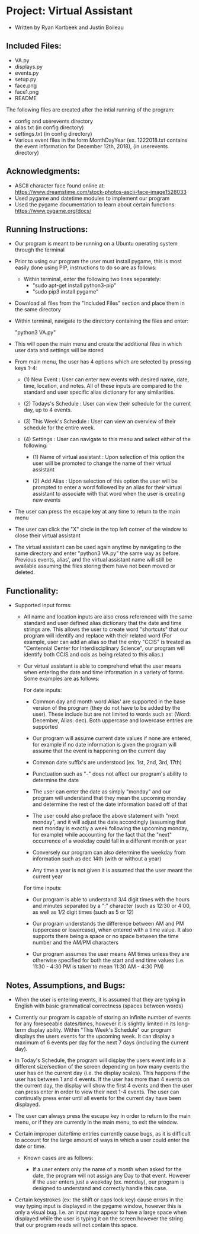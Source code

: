 # Project: Virtual Assistant

- Written by Ryan Kortbeek and Justin Boileau

## Included Files:

- VA.py
- displays.py
- events.py
- setup.py
- face.png
- face1.png
- README

The following files are created after the intial running of the program:

- config and userevents directory
- alias.txt (in config directory)
- settings.txt (in config directory)
- Various event files in the form MonthDayYear (ex. 1222018.txt contains the event information for December 12th, 2018), (in userevents directory)


## Acknowledgments:
- ASCII character face found online at:
  https://www.dreamstime.com/stock-photos-ascii-face-image1528033
- Used pygame and datetime modules to implement our program
- Used the pygame documentation to learn about certain functions:
  https://www.pygame.org/docs/


## Running Instructions:

- Our program is meant to be running on a Ubuntu operating system through the terminal

- Prior to using our program the user must install pygame, this is most easily done using PIP, instructions to do so are as follows:

    - Within terminal, enter the following two lines separately:
        - "sudo apt-get install python3-pip"
        - "sudo pip3 install pygame"

- Download all files from the "Included Files" section and place them in the same directory

- Within terminal, navigate to the directory containing the files and enter:

    "python3 VA.py"

- This will open the main menu and create the additional files in which user data and settings will be stored

- From main menu, the user has 4 options which are selected by pressing keys 1-4:

    - (1) New Event : User can enter new events with desired name, date, time, location, and notes. All of these inputs are compared to the standard and user specific alias dictionary for any similarities.

    - (2) Todays's Schedule : User can view their schedule for the current day, up to 4 events.

    - (3) This Week's Schedule : User can view an overview of their schedule for the entire week.

    - (4) Settings : User can navigate to this menu and select either of the following:

        - (1) Name of virtual assistant : Upon selection of this option the user will be promoted to change the name of their virtual assistant

        - (2) Add Alias : Upon selection of this option the user will be prompted to enter a word followed by an alias for their virtual assistant to associate with that word when the user is creating new events

- The user can press the escape key at any time to return to the main menu

- The user can click the "X" circle in the top left corner of the window to close their virtual assistant

- The virtual assistant can be used again anytime by navigating to the same directory and enter "python3 VA.py" the same way as before. Previous events, alias', and the virtual assistant name will still be available assuming the files storing them have not been moved or deleted.


## Functionality:

- Supported input forms:

    - All name and location inputs are also cross referenced with the same standard and user defined alias dictionary that the date and time strings are. This allows the user to create word "shortcuts" that our program will identify and replace with their related word (For example, user can add an alias so that the entry "CCIS" is treated as "Centennial Center for Interdisciplinary Science", our program will identify both CCIS and ccis as being related to this alias.)

    - Our virtual assistant is able to comprehend what the user means when entering the date and time information in a variety of forms. Some examples are as follows:

        For date inputs:

        - Common day and month word Alias' are supported in the base version of the program (they do not have to be added by the user). These include but are not limited to words such as: (Word: December, Alias: dec). Both uppercase and lowercase entries are supported

        - Our program will assume current date values if none are entered, for example if no date information is given the program will assume that the event is happening on the current day

        - Common date suffix's are understood (ex. 1st, 2nd, 3rd, 17th)

        - Punctuation such as "-" does not affect our program's ability to determine the date

        - The user can enter the date as simply "monday" and our program will understand that they mean the upcoming monday and determine the rest of the date information based off of that

        - The user could also preface the above statement with "next monday", and it will adjust the date accordingly (assuming that next monday is exactly a week following the upcoming monday, for example) while accounting for the fact that the "next" occurrence of a weekday could fall in a different month or year

        - Conversely our program can also determine the weekday from information such as dec 14th (with or without a year)

        - Any time a year is not given it is assumed that the user meant the current year

        For time inputs:

        - Our program is able to understand 3/4 digit times with the hours and minutes separated by a ":" character (such as 12:30 or 4:00, as well as 1/2 digit times (such as 5 or 12)

        - Our program understands the difference between AM and PM (uppercase or lowercase), when entered with a time value. It also supports there being a space or no space between the time number and the AM/PM characters

        - Our program assumes the user means AM times unless they are otherwise
        specified for both the start and end time values (i.e. 11:30 - 4:30 PM is taken to mean 11:30 AM - 4:30 PM)


## Notes, Assumptions, and Bugs:

- When the user is entering events, it is assumed that they are typing in English with basic grammatical correctness (spaces between words)

- Currently our program is capable of storing an infinite number of events for any foreseeable dates/times, however it is slightly limited in its long-term display ability. Within "This Week's Schedule" our program displays the users events for the upcoming week. It can display a maximum of 6 events per day for the next 7 days (including the current day).

- In Today's Schedule, the program will display the users event info in a different size/section of the screen depending on how many events the user has on the current day (i.e. the display scales). This happens if the user has between 1 and 4 events. If the user has more than 4 events on the current day, the display will show the first 4 events and then the user can press enter in order to view their next 1-4 events. The user can continually press enter until all events for the current day have been displayed.

- The user can always press the escape key in order to return to the main menu, or if they are currently in the main menu, to exit the window.

- Certain improper date/time entries currently cause bugs, as it is difficult to account for the large amount of ways in which a user could enter the date or time.

    - Known cases are as follows:

        - If a user enters only the name of a month when asked for the date, the program will not assign any Day to that event. However if the user enters just a weekday (ex. monday), our program is designed to understand and correctly handle this case.

- Certain keystrokes (ex: the shift or caps lock key) cause errors in the way typing input is displayed in the pygame window, however this is only a visual bug. I.e. an input may appear to have a large space when displayed while the user is typing it on the screen however the string that our program reads will not contain this space.
